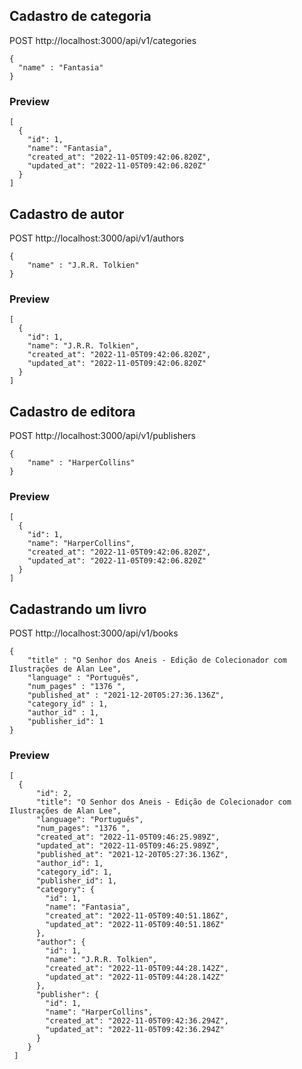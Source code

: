 ## Cadastro de categoria

POST http://localhost:3000/api/v1/categories
```
{
  "name" : "Fantasia"
}
```
### Preview
```
[
  {
    "id": 1,
    "name": "Fantasia",
    "created_at": "2022-11-05T09:42:06.820Z",
    "updated_at": "2022-11-05T09:42:06.820Z"
  }
]
```
## Cadastro de autor
POST http://localhost:3000/api/v1/authors
```
{
	"name" : "J.R.R. Tolkien"
}
```
### Preview
```
[
  {
    "id": 1,
    "name": "J.R.R. Tolkien",
    "created_at": "2022-11-05T09:42:06.820Z",
    "updated_at": "2022-11-05T09:42:06.820Z"
  }
]
```
## Cadastro de editora
POST http://localhost:3000/api/v1/publishers
```
{
	"name" : "HarperCollins"
}
```
### Preview
```
[
  {
    "id": 1,
    "name": "HarperCollins",
    "created_at": "2022-11-05T09:42:06.820Z",
    "updated_at": "2022-11-05T09:42:06.820Z"
  }
]
```
## Cadastrando um livro
POST http://localhost:3000/api/v1/books
```
{
	"title" : "O Senhor dos Aneis - Edição de Colecionador com Ilustrações de Alan Lee", 
	"language" : "Português", 
	"num_pages" : "1376 ", 
	"published_at" : "2021-12-20T05:27:36.136Z", 
	"category_id" : 1, 
	"author_id" : 1, 
	"publisher_id": 1
}
```
### Preview
```
[
  {
      "id": 2,
      "title": "O Senhor dos Aneis - Edição de Colecionador com Ilustrações de Alan Lee",
      "language": "Português",
      "num_pages": "1376 ",
      "created_at": "2022-11-05T09:46:25.989Z",
      "updated_at": "2022-11-05T09:46:25.989Z",
      "published_at": "2021-12-20T05:27:36.136Z",
      "author_id": 1,
      "category_id": 1,
      "publisher_id": 1,
      "category": {
        "id": 1,
        "name": "Fantasia",
        "created_at": "2022-11-05T09:40:51.186Z",
        "updated_at": "2022-11-05T09:40:51.186Z"
      },
      "author": {
        "id": 1,
        "name": "J.R.R. Tolkien",
        "created_at": "2022-11-05T09:44:28.142Z",
        "updated_at": "2022-11-05T09:44:28.142Z"
      },
      "publisher": {
        "id": 1,
        "name": "HarperCollins",
        "created_at": "2022-11-05T09:42:36.294Z",
        "updated_at": "2022-11-05T09:42:36.294Z"
      }
    }
 ]
```

